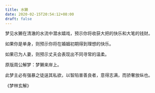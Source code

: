 ```yaml
---
title: 水獭
date: 2020-02-15T20:54:12+08:00
draft: false
---
```


梦见水獭在清澈的水流中潜水嬉戏，预示你将收获大把的快乐和大笔的钱财。

如果你是单身，则预示你将在婚姻初期得到理想的快乐。

如果已为人妻，则预示丈夫会表现出不同寻常的温柔。

原版周公解梦：梦獭来岸上。

此梦主必有强暴之徒逞其私欲，以智陷害善良者，意得志满，而骄奢放纵也。

《梦林玄解》